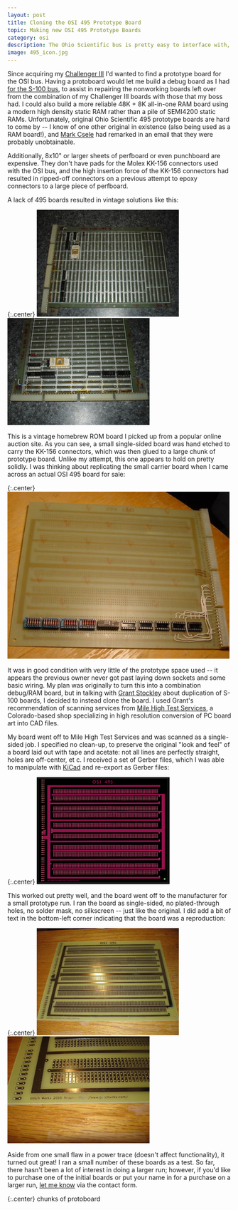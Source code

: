 ```yaml
---
layout: post
title: Cloning the OSI 495 Prototype Board
topic: Making new OSI 495 Prototype Boards
category: osi
description: The Ohio Scientific bus is pretty easy to interface with, except prototype boards are hard to find! Chunks of perfboard large enough are expensive, the insertion/extraction force of the Molex KK-156 connectors required soldered connections, and Ohio Scientific's 495 protoboard is unobtainium. When I finally found an OSI 495 board, I decided to clone it.
image: 495_icon.jpg
---
```


Since acquiring my [Challenger III](/2016/04/20/challenger-3-cleanup) I'd wanted to find a prototype board for the OSI bus. Having a protoboard would let me build a debug board as I had [for the S-100 bus](/2011/09/01/debug-board), to assist in repairing the nonworking boards left over from the combination of my Challenger III boards with those that my boss had. I could also build a more reliable 48K + 8K all-in-one RAM board using a modern high density static RAM rather than a pile of SEMI4200 static RAMs. Unfortunately, original Ohio Scientific 495 prototype boards are hard to come by -- I know of one other original in existence (also being used as a RAM board!), and [Mark Csele](http://www.technology.niagarac.on.ca/people/mcsele/OhioScientific.html) had remarked in an email that they were probably unobtainable.

Additionally, 8x10" or larger sheets of perfboard or even punchboard are expensive. They don't have pads for the Molex KK-156 connectors used with the OSI bus, and the high insertion force of the KK-156 connectors had resulted in ripped-off connectors on a previous attempt to epoxy connectors to a large piece of perfboard.

A lack of 495 boards resulted in vintage solutions like this:

{:.center}
[![Homebrew prototype board](/images/osi/495_proto/scaled/homebrew_proto.jpg)](/images/osi/495_proto/homebrew_proto.jpg) [![Connector closeup](/images/osi/495_proto/scaled/homebrew_connectors.jpg)](/images/osi/495_proto/homebrew_connectors.jpg)

This is a vintage homebrew ROM board I picked up from a popular online auction site. As you can see, a small single-sided board was hand etched to carry the KK-156 connectors, which was then glued to a large chunk of prototype board. Unlike my attempt, this one appears to hold on pretty solidly. I was thinking about replicating the small carrier board when I came across an actual OSI 495 board for sale:

{:.center}
![Homebrew prototype board](/images/osi/495_proto/original.jpg)

It was in good condition with very little of the prototype space used -- it appears the previous owner never got past laying down sockets and some basic wiring. My plan was originally to turn this into a combination debug/RAM board, but in talking with [Grant Stockley](http://www.altairkit.com/) about duplication of S-100 boards, I decided to instead clone the board. I used Grant's recommendation of scanning services from [Mile High Test Services](http://www.mhtest.com/), a Colorado-based shop specializing in high resolution conversion of PC board art into CAD files.

My board went off to Mile High Test Services and was scanned as a single-sided job. I specified no clean-up, to preserve the original "look and feel" of a board laid out with tape and acetate: not all lines are perfectly straight, holes are off-center, et c. I received a set of Gerber files, which I was able to manipulate with [KiCad](http://kicad-pcb.org/) and re-export as Gerber files:

{:.center}
[![495 gerbv export](/images/osi/495_proto/scaled/495_gerbers.png)](/images/osi/495_proto/495_gerbers.png)

This worked out pretty well, and the board went off to the manufacturer for a small prototype run. I ran the board as single-sided, no plated-through holes, no solder mask, no silkscreen -- just like the original. I did add a bit of text in the bottom-left corner indicating that the board was a reproduction:

{:.center}
[![Reproduction 495 board](/images/osi/495_proto/scaled/back.jpg)](/images/osi/495_proto/back.jpg) [![Reproduction label](/images/osi/495_proto/scaled/label.jpg)](/images/osi/495_proto/label.jpg)

Aside from one small flaw in a power trace (doesn't affect functionality), it turned out great! I ran a small number of these boards as a test. So far, there hasn't been a lot of interest in doing a larger run; however, if you'd like to purchase one of the initial boards or put your name in for a purchase on a larger run, [let me know](https://services.theglitchworks.net/ng/messages/new) via the contact form.

{:.center}
<span><script language="javascript" src="https://services.theglitchworks.net/counters/495_proto"></script> chunks of protoboard</span>
